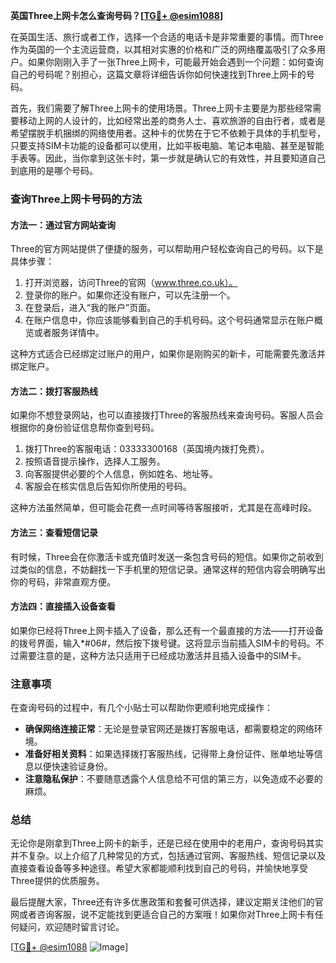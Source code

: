 **英国Three上网卡怎么查询号码？[[TG💪+ @esim1088](https://t.me/s/esim1088)]**

在英国生活、旅行或者工作，选择一个合适的电话卡是非常重要的事情。而Three作为英国的一个主流运营商，以其相对实惠的价格和广泛的网络覆盖吸引了众多用户。如果你刚刚入手了一张Three上网卡，可能最开始会遇到一个问题：如何查询自己的号码呢？别担心，这篇文章将详细告诉你如何快速找到Three上网卡的号码。

首先，我们需要了解Three上网卡的使用场景。Three上网卡主要是为那些经常需要移动上网的人设计的，比如经常出差的商务人士、喜欢旅游的自由行者，或者是希望摆脱手机捆绑的网络使用者。这种卡的优势在于它不依赖于具体的手机型号，只要支持SIM卡功能的设备都可以使用，比如平板电脑、笔记本电脑、甚至是智能手表等。因此，当你拿到这张卡时，第一步就是确认它的有效性，并且要知道自己到底用的是哪个号码。

### 查询Three上网卡号码的方法

#### 方法一：通过官方网站查询

Three的官方网站提供了便捷的服务，可以帮助用户轻松查询自己的号码。以下是具体步骤：

1. 打开浏览器，访问Three的官网（www.three.co.uk）。
2. 登录你的账户。如果你还没有账户，可以先注册一个。
3. 在登录后，进入“我的账户”页面。
4. 在账户信息中，你应该能够看到自己的手机号码。这个号码通常显示在账户概览或者服务详情中。

这种方式适合已经绑定过账户的用户，如果你是刚购买的新卡，可能需要先激活并绑定账户。

#### 方法二：拨打客服热线

如果你不想登录网站，也可以直接拨打Three的客服热线来查询号码。客服人员会根据你的身份验证信息帮你查到号码。

1. 拨打Three的客服电话：03333300168（英国境内拨打免费）。
2. 按照语音提示操作，选择人工服务。
3. 向客服提供必要的个人信息，例如姓名、地址等。
4. 客服会在核实信息后告知你所使用的号码。

这种方法虽然简单，但可能会花费一点时间等待客服接听，尤其是在高峰时段。

#### 方法三：查看短信记录

有时候，Three会在你激活卡或充值时发送一条包含号码的短信。如果你之前收到过类似的信息，不妨翻找一下手机里的短信记录。通常这样的短信内容会明确写出你的号码，非常直观方便。

#### 方法四：直接插入设备查看

如果你已经将Three上网卡插入了设备，那么还有一个最直接的方法——打开设备的拨号界面，输入*#06#，然后按下拨号键。这将显示当前插入SIM卡的号码。不过需要注意的是，这种方法只适用于已经成功激活并且插入设备中的SIM卡。

### 注意事项

在查询号码的过程中，有几个小贴士可以帮助你更顺利地完成操作：

- **确保网络连接正常**：无论是登录官网还是拨打客服电话，都需要稳定的网络环境。
- **准备好相关资料**：如果选择拨打客服热线，记得带上身份证件、账单地址等信息以便快速验证身份。
- **注意隐私保护**：不要随意透露个人信息给不可信的第三方，以免造成不必要的麻烦。

### 总结

无论你是刚拿到Three上网卡的新手，还是已经在使用中的老用户，查询号码其实并不复杂。以上介绍了几种常见的方式，包括通过官网、客服热线、短信记录以及直接查看设备等多种途径。希望大家都能顺利找到自己的号码，并愉快地享受Three提供的优质服务。

最后提醒大家，Three还有许多优惠政策和套餐可供选择，建议定期关注他们的官网或者咨询客服，说不定能找到更适合自己的方案哦！如果你对Three上网卡有任何疑问，欢迎随时留言讨论。

[[TG💪+ @esim1088](https://t.me/s/esim1088) ![Image](https://i.postimg.cc/4NQfJmqS/Snipaste-2025-05-13-00-14-12.png)]